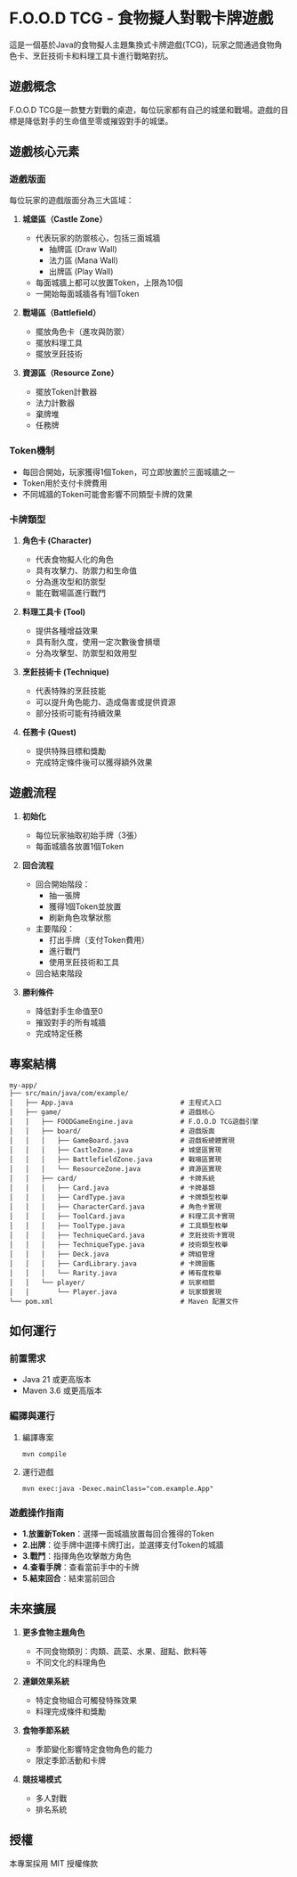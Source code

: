 # F.O.O.D TCG - 食物擬人對戰卡牌遊戲

這是一個基於Java的食物擬人主題集換式卡牌遊戲(TCG)，玩家之間通過食物角色卡、烹飪技術卡和料理工具卡進行戰略對抗。

## 遊戲概念

F.O.O.D TCG是一款雙方對戰的桌遊，每位玩家都有自己的城堡和戰場。遊戲的目標是降低對手的生命值至零或摧毀對手的城堡。

## 遊戲核心元素

### 遊戲版面

每位玩家的遊戲版面分為三大區域：

1. **城堡區（Castle Zone）** 
   - 代表玩家的防禦核心，包括三面城牆
     - 抽牌區 (Draw Wall)
     - 法力區 (Mana Wall)
     - 出牌區 (Play Wall)
   - 每面城牆上都可以放置Token，上限為10個
   - 一開始每面城牆各有1個Token

2. **戰場區（Battlefield）**
   - 擺放角色卡（進攻與防禦）
   - 擺放料理工具
   - 擺放烹飪技術

3. **資源區（Resource Zone）**
   - 擺放Token計數器
   - 法力計數器
   - 棄牌堆
   - 任務牌

### Token機制

- 每回合開始，玩家獲得1個Token，可立即放置於三面城牆之一
- Token用於支付卡牌費用
- 不同城牆的Token可能會影響不同類型卡牌的效果

### 卡牌類型

1. **角色卡 (Character)**
   - 代表食物擬人化的角色
   - 具有攻擊力、防禦力和生命值
   - 分為進攻型和防禦型
   - 能在戰場區進行戰鬥

2. **料理工具卡 (Tool)**
   - 提供各種增益效果
   - 具有耐久度，使用一定次數後會損壞
   - 分為攻擊型、防禦型和效用型

3. **烹飪技術卡 (Technique)**
   - 代表特殊的烹飪技能
   - 可以提升角色能力、造成傷害或提供資源
   - 部分技術可能有持續效果

4. **任務卡 (Quest)**
   - 提供特殊目標和獎勵
   - 完成特定條件後可以獲得額外效果

## 遊戲流程

1. **初始化**
   - 每位玩家抽取初始手牌（3張）
   - 每面城牆各放置1個Token

2. **回合流程**
   - 回合開始階段：
     - 抽一張牌
     - 獲得1個Token並放置
     - 刷新角色攻擊狀態
   - 主要階段：
     - 打出手牌（支付Token費用）
     - 進行戰鬥
     - 使用烹飪技術和工具
   - 回合結束階段

3. **勝利條件**
   - 降低對手生命值至0
   - 摧毀對手的所有城牆
   - 完成特定任務

## 專案結構

```
my-app/
├── src/main/java/com/example/
│   ├── App.java                           # 主程式入口
│   ├── game/                              # 遊戲核心
│   │   ├── FOODGameEngine.java            # F.O.O.D TCG遊戲引擎
│   │   ├── board/                         # 遊戲版面
│   │   │   ├── GameBoard.java             # 遊戲板總體實現
│   │   │   ├── CastleZone.java            # 城堡區實現
│   │   │   ├── BattlefieldZone.java       # 戰場區實現
│   │   │   └── ResourceZone.java          # 資源區實現
│   │   ├── card/                          # 卡牌系統
│   │   │   ├── Card.java                  # 卡牌基類
│   │   │   ├── CardType.java              # 卡牌類型枚舉
│   │   │   ├── CharacterCard.java         # 角色卡實現
│   │   │   ├── ToolCard.java              # 料理工具卡實現
│   │   │   ├── ToolType.java              # 工具類型枚舉
│   │   │   ├── TechniqueCard.java         # 烹飪技術卡實現
│   │   │   ├── TechniqueType.java         # 技術類型枚舉
│   │   │   ├── Deck.java                  # 牌組管理
│   │   │   ├── CardLibrary.java           # 卡牌圖鑑
│   │   │   └── Rarity.java                # 稀有度枚舉
│   │   └── player/                        # 玩家相關
│   │       └── Player.java                # 玩家類實現
└── pom.xml                                # Maven 配置文件
```

## 如何運行

### 前置需求
- Java 21 或更高版本
- Maven 3.6 或更高版本

### 編譯與運行
1. 編譯專案
   ```
   mvn compile
   ```

2. 運行遊戲
   ```
   mvn exec:java -Dexec.mainClass="com.example.App"
   ```

### 遊戲操作指南
- **1.放置新Token**：選擇一面城牆放置每回合獲得的Token
- **2.出牌**：從手牌中選擇卡牌打出，並選擇支付Token的城牆
- **3.戰鬥**：指揮角色攻擊敵方角色
- **4.查看手牌**：查看當前手中的卡牌
- **5.結束回合**：結束當前回合

## 未來擴展

1. **更多食物主題角色**
   - 不同食物類別：肉類、蔬菜、水果、甜點、飲料等
   - 不同文化的料理角色

2. **連鎖效果系統**
   - 特定食物組合可觸發特殊效果
   - 料理完成條件和獎勵

3. **食物季節系統**
   - 季節變化影響特定食物角色的能力
   - 限定季節活動和卡牌

4. **競技場模式**
   - 多人對戰
   - 排名系統

## 授權
本專案採用 MIT 授權條款 